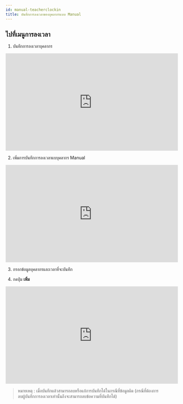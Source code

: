 ```yaml
---
id: manual-teacherclockin
title: บันทึกการลงเวลาของบุคลากรแบบ Manual 
---
```


## ไปที่เมนูการลงเวลา

1. บันทึกการลงเวลาบุคลากร
<!-- blank line -->
<iframe width="560" height="315" src="https://www.youtube.com/embed/e8GCI8M8x5E?rel=0&amp;controls=0&amp;showinfo=0" frameborder="0" allow="autoplay; encrypted-media" allowfullscreen></iframe>
<!-- blank line -->

2. เพิ่มการบันทึกการลงเวลาแบบุคลากร Manual

<!-- blank line -->
<iframe width="560" height="315" src="https://www.youtube.com/embed/ttdh-eVj2A4?rel=0&amp;controls=0&amp;showinfo=0" frameborder="0" allow="autoplay; encrypted-media" allowfullscreen></iframe>
<!-- blank line -->


3. กรอกข้อมูลบุคลากรและเวลาที่จะบันทึก



4. กดปุ่ม **เพิ่ม**

<!-- blank line -->
<iframe width="560" height="315" src="https://www.youtube.com/embed/BbUkKWvnzuo?rel=0&amp;controls=0&amp;showinfo=0" frameborder="0" allow="autoplay; encrypted-media" allowfullscreen></iframe>
<!-- blank line -->

> หมายเหตุ : เมื่อบันทึกแล้วสามารถลบหรือแก้การบันทึกได้ในกรณีที่ข้อมูลผิด (กรณีที่ต้องการลบผู้บันทึกการลงเวลาเท่านั้นถึงจะสามารถลบข้อความที่บันทึกได้)